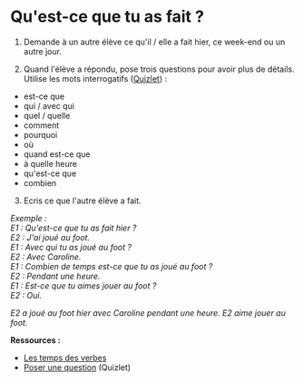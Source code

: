 # Qu'est-ce que tu as fait ?

1. Demande à un autre élève ce qu'il / elle a fait hier, ce week-end ou un autre jour.

2. Quand l'élève a répondu, pose trois questions pour avoir plus de détails. Utilise les mots interrogatifs ([Quizlet](https://quizlet.com/_4oejkf)) :
- est-ce que
- qui / avec qui
- quel / quelle
- comment
- pourquoi
- où
- quand est-ce que
- à quelle heure
- qu'est-ce que
- combien

3. Ecris ce que l'autre élève a fait.


_Exemple :  
E1 : Qu'est-ce que tu as fait hier ?  
E2 : J'ai joué au foot.  
E1 : Avec qui tu as joué au foot ?  
E2 : Avec Caroline.  
E1 : Combien de temps est-ce que tu as joué au foot ?  
E2 : Pendant une heure.  
E1 : Est-ce que tu aimes jouer au foot ?  
E2 : Oui._

_E2 a joué au foot hier avec Caroline pendant une heure. E2 aime jouer au foot._

__Ressources :__
- [Les temps des verbes](https://malemuk.github.io/Laer-Fransk/grammaire/conjugaison/temps.html)
- [Poser une question](https://quizlet.com/_4oejkf) (Quizlet)
